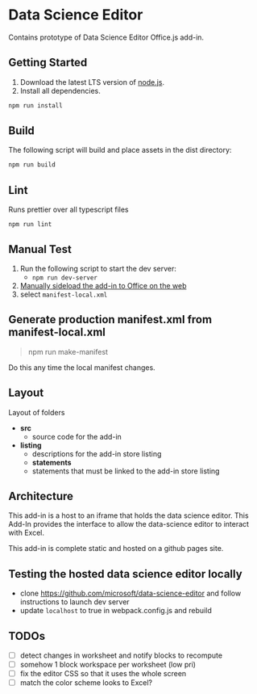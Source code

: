 # Data Science Editor

Contains prototype of Data Science Editor Office.js add-in.

## Getting Started

1. Download the latest LTS version of [node.js](https://nodejs.org/en/download/).
1. Install all dependencies.

```bash
npm run install
```

## Build

The following script will build and place assets in the dist directory:

```bash
npm run build
```

## Lint

Runs prettier over all typescript files

```back
npm run lint
```

## Manual Test

1. Run the following script to start the dev server:
    - `npm run dev-server`
1. [Manually sideload the add-in to Office on the web](https://learn.microsoft.com/en-us/office/dev/add-ins/testing/sideload-office-add-ins-for-testing#manually-sideload-an-add-in-to-office-on-the-web)
1. select `manifest-local.xml`

## Generate production manifest.xml from manifest-local.xml

> npm run make-manifest

Do this any time the local manifest changes.

## Layout

Layout of folders

- __src__
    - source code for the add-in
- __listing__
    - descriptions for the add-in store listing
    - __statements__
    - statements that must be linked to the add-in store listing

## Architecture

This add-in is a host to an iframe that holds the data science editor. This Add-In provides the interface to allow the data-science editor to interact with Excel.

This add-in is complete static and hosted on a github pages site.

## Testing the hosted data science editor locally

- clone https://github.com/microsoft/data-science-editor and follow instructions to launch dev server
- update `localhost` to true in webpack.config.js and rebuild

## TODOs

- [ ] detect changes in worksheet and notify blocks to recompute
- [ ] somehow 1 block workspace per worksheet (low pri)
- [ ] fix the editor CSS so that it uses the whole screen
- [ ] match the color scheme looks to Excel?
